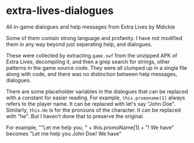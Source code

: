 # extra-lives-dialogues
All in-game dialogues and help messages from Extra Lives by Mdickie

Some of them contain strong language and profanity. I have not modified them in any way beyond just seperating help, and dialogues.  

These were collected by extracting `game.swf` from the unzipped APK of Extra Lives, decompiling it, and then a grep search for strings, other patterns in the game source code. They were all clumped up in a single file along with code, and there was no distinction between help messages, dialogues.

There are some placeholder variables in the dialogues that can be replaced with a constant for easier reading. For example, `this.promoname[1]` always refers to the player name. It can be replaced with let's say "John Doe". Similarly, `this.He` is for the pronouns of the character. It can be replaced with "he". But I haven't done that to preserve the original.

For example, ""Let me help you, " + this.promoName[1] + "! We have" becomes "Let me help you John Doe! We have"
